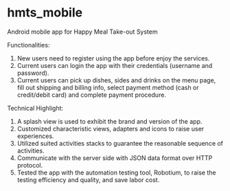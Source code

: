 # hmts_mobile

Android mobile app for Happy Meal Take-out System

Functionalities:

1. New users need to register using the app before enjoy the services.
2. Current users can login the app with their credentials (username and password).
3. Current users can pick up dishes, sides and drinks on the menu page, fill out shipping and billing info, select payment method (cash or credit/debit card) and complete payment procedure.

Technical Highlight:

1. A splash view is used to exhibit the brand and version of the app.
2. Customized characteristic views, adapters and icons to raise user experiences.
2. Utilized suited activities stacks to guarantee the reasonable sequence of activities.
3. Communicate with the server side with JSON data format over HTTP protocol.
4. Tested the app with the automation testing tool, Robotium, to raise the testing efficiency and quality, and save labor cost.
